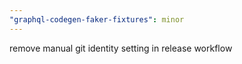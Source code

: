 ```yaml
---
"graphql-codegen-faker-fixtures": minor
---
```


remove manual git identity setting in release workflow
